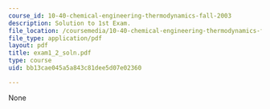 ```yaml
---
course_id: 10-40-chemical-engineering-thermodynamics-fall-2003
description: Solution to 1st Exam.
file_location: /coursemedia/10-40-chemical-engineering-thermodynamics-fall-2003/bb13cae045a5a843c81dee5d07e02360_exam1_2_soln.pdf
file_type: application/pdf
layout: pdf
title: exam1_2_soln.pdf
type: course
uid: bb13cae045a5a843c81dee5d07e02360

---
```

None